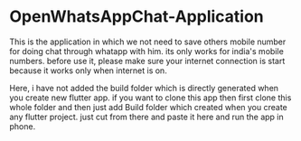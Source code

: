 # OpenWhatsAppChat-Application
This is the application in which we not need to save others mobile number for doing chat through whatapp with him. its only works for india's mobile numbers. before use it, please make sure your internet connection is start because it works only when internet is on.

Here, i have not added the build folder which is directly generated when you create new flutter app. if you want to clone this app then first clone this whole folder and then just add Build folder which created when you create any flutter project. just cut from there and paste it here and run the app in phone.
